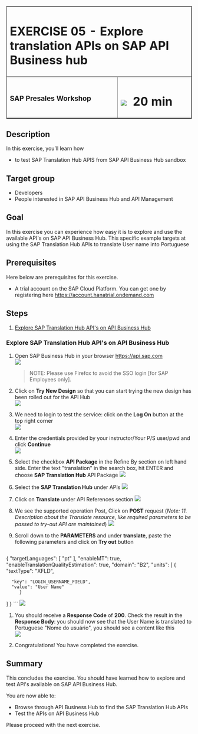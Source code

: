 <table width=100% border=>
<tr><td colspan=2><h1>EXERCISE 05 - Explore translation APIs on SAP API Business hub</h1></td></tr>
<tr><td><h3>SAP Presales Workshop</h3></td><td><h1><img src="images/clock.png"> &nbsp;20 min</h1></td></tr>
</table>


## Description
In this exercise, you’ll learn how

* to test SAP Translation Hub APIS from SAP API Business Hub sandbox

## Target group

* Developers
* People interested in SAP API Business Hub and API Management


## Goal

In this exercise you can experience how easy it is to explore and use the available API's on SAP API Business Hub. This specific example targets at using the SAP Translation Hub APIs to translate User name into Portuguese


## Prerequisites

Here below are prerequisites for this exercise.

* A trial account on the SAP Cloud Platform. You can get one by registering here <https://account.hanatrial.ondemand.com>

## Steps

1. [Explore SAP Translation Hub API's on API Business Hub](#topic-detection)


### <a name="topic-detection"></a> Explore SAP Translation Hub API's on API Business Hub
1. Open SAP Business Hub in your browser <https://api.sap.com>  
	![](images/01.png)

	>NOTE: Please use Firefox to avoid the SSO login [for SAP Employees only].

1. 	Click on **Try New Design** so that you can start trying the new design has been rolled out for the API Hub  
	![](images/02.png)

1. We need to login to test the service: click on the **Log On** button at the top right corner  
	![](images/03.png)

1. Enter the credentials provided by your instructor/Your P/S user/pwd and click **Continue**  
  ![](images/04.png)

1. 	Select the checkbox **API Package** in the Refine By section on left hand side. Enter the text "translation" in the search box, hit ENTER and choose **SAP Translation Hub** API Package
	![](images/05.png)

1. Select the **SAP Translation Hub** under APIs
	![](images/06.png)

1. Click on **Translate** under API References section
  	![](images/07.png)

1. We see the supported operation Post, Click on **POST** request (*Note: 11.	Description about the Translate resource, like required parameters to be passed to try-out API are maintained*)
	![](images/08.png)

1. Scroll down to the **PARAMETERS** and under **translate**, paste the following parameters and click on **Try out** button

	```json
  {
  "targetLanguages": [
    "pt"
  ],
  "enableMT": true,
  "enableTranslationQualityEstimation": true,
  "domain": "B2",
  "units": [
    {
      "textType": "XFLD",

      "key": "LOGIN_USERNAME_FIELD",
      "value": "User Name"
         }
  ]
}
	```
	![](images/09.png)

1. You should receive a **Response Code** of **200**. Check the result in the **Response Body**: you should now see that the User Name is translated to Portuguese  "Nome do usuário", you should see a content like this  
	![](images/10.png)

1. Congratulations! You have completed the exercise.


## Summary
This concludes the exercise. You should have learned how to explore and test API's available on SAP API Business Hub.

You are now able to:

* Browse through API Business Hub to find the SAP Translation Hub APIs
* Test the APIs on API Business Hub

Please proceed with the next exercise.
